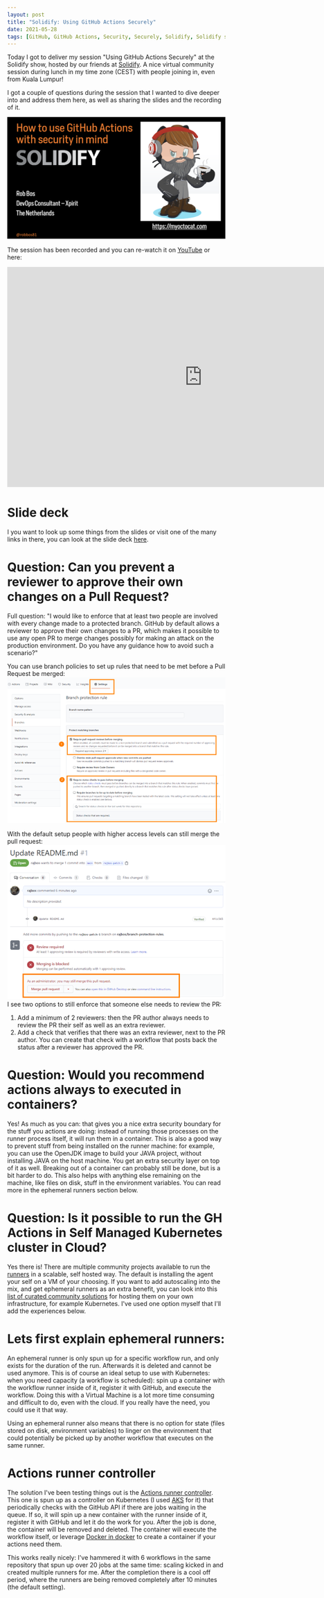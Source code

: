 ```yaml
---
layout: post
title: "Solidify: Using GitHub Actions Securely"
date: 2021-05-28
tags: [GitHub, GitHub Actions, Security, Securely, Solidify, Solidify show]
---
```


Today I got to deliver my session "Using GitHub Actions Securely" at the Solidify show, hosted by our friends at [Solidify](https://solidify.dev). A nice virtual community session during lunch in my time zone (CEST) with people joining in, even from Kuala Lumpur!

I got a couple of questions during the session that I wanted to dive deeper into and address them here, as well as sharing the slides and the recording of it.

![Image of myoctocat.com](/images/2021/20210528/20210528_MyOctocat.png)

The session has been recorded and you can re-watch it on [YouTube](https://www.youtube.com/watch?v=C58DSezZFR8) or here:

<iframe width="900" height="508" src="https://www.youtube.com/embed/C58DSezZFR8" title="YouTube video player" frameborder="0" allow="accelerometer; autoplay; clipboard-write; encrypted-media; gyroscope; picture-in-picture" allowfullscreen></iframe>

# Slide deck
I you want to look up some things from the slides or visit one of the many links in there, you can look at the slide deck [here](/slides/20210528%20GitHub%20Actions%20security%20Solidify.pdf).

# Question: Can you prevent a reviewer to approve their own changes on a Pull Request?
Full question: "I would like to enforce that at least two people are involved with every change made to a protected branch.
GitHub by default allows a reviewer to approve their own changes to a PR, which makes it possible to use any open PR to merge changes possibly for making an attack on the production environment.
Do you have any guidance how to avoid such a scenario?"

You can use branch policies to set up rules that need to be met before a Pull Request be merged:
![Screenshot of branch protection rules](/images/2021/20210528/20210528_BranchProtectionRules.png)

With the default setup people with higher access levels can still merge the pull request:
![Example of the result of the previous branch protection rule](/images/2021/20210528/20210528_BranchProtectionRules2.png)
I see two options to still enforce that someone else needs to review the PR:
1. Add a minimum of 2 reviewers: then the PR author always needs to review the PR their self as well as an extra reviewer.
1. Add a check that verifies that there was an extra reviewer, next to the PR author. You can create that check with a workflow that posts back the status after a reviewer has approved the PR.

# Question: Would you recommend actions always to executed in containers?
Yes! As much as you can: that gives you a nice extra security boundary for the stuff you actions are doing: instead of running those processes on the runner process itself, it will run them in a container. This is also a good way to prevent stuff from being installed on the runner machine: for example, you can use the OpenJDK image to build your JAVA project, without installing JAVA on the host machine. You get an extra security layer on top of it as well. Breaking out of a container can probably still be done, but is a bit harder to do. This also helps with anything else remaining on the machine, like files on disk, stuff in the environment variables. You can read more in the ephemeral runners section below.

# Question: Is it possible to run the GH Actions in Self Managed Kubernetes cluster in Cloud?
Yes there is! There are multiple community projects available to run the [runners](https://docs.github.com/en/actions/hosting-your-own-runners) in a scalable, self hosted way. The default is installing the agent your self on a VM of your choosing. If you want to add autoscaling into the mix, and get ephemeral runners as an extra benefit, you can look into this [list of curated community solutions](https://github.com/jonico/awesome-runners) for hosting them on your own infrastructure, for example Kubernetes. I've used one option myself that I'll add the experiences below.

# Lets first explain ephemeral runners:
An ephemeral runner is only spun up for a specific workflow run, and only exists for the duration of the run. Afterwards it is deleted and cannot be used anymore. This is of course an ideal setup to use with Kubernetes: when you need capacity (a workflow is scheduled): spin up a container with the workflow runner inside of it, register it with GitHub, and execute the workflow.
Doing this with a Virtual Machine is a lot more time consuming and difficult to do, even with the cloud. If you really have the need, you could use it that way.

Using an ephemeral runner also means that there is no option for state (files stored on disk, environment variables) to linger on the environment that could potentially be picked up by another workflow that executes on the same runner.

# Actions runner controller
The solution I've been testing things out is the [Actions runner controller](https://github.com/actions-runner-controller/actions-runner-controller). This one is spun up as a controller on Kubernetes (I used [AKS](https://docs.microsoft.com/en-us/azure/aks?WT.mc_id=AZ-MVP-5003719) for it) that periodically checks with the GitHub API if there are jobs waiting in the queue. If so, it will spin up a new container with the runner inside of it, register it with GitHub and let it do the work for you. After the job is done, the container will be removed and deleted.  The container will execute the workflow itself, or leverage [Docker in docker](https://jpetazzo.github.io/2015/09/03/do-not-use-docker-in-docker-for-ci/) to create a container if your actions need them.

This works really nicely: I've hammered it with 6 workflows in the same repository that spun up over 20 jobs at the same time: scaling kicked in and created multiple runners for me. After the completion there is a cool off period, where the runners are being removed completely after 10 minutes (the default setting).
